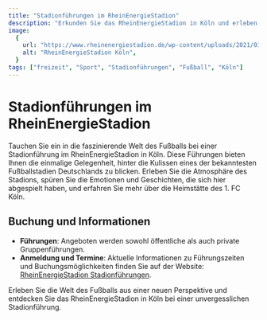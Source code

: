 ```yaml
---
title: "Stadionführungen im RheinEnergieStadion"
description: "Erkunden Sie das RheinEnergieStadion in Köln und erleben Sie die Welt des Fußballs hautnah"
image:
  {
    url: "https://www.rheinenergiestadion.de/wp-content/uploads/2021/01/L1008096_Kopie.jpg",
    alt: "RheinEnergieStadion Köln",
  }
tags: ["freizeit", "Sport", "Stadionführungen", "Fußball", "Köln"]
---
```


# Stadionführungen im RheinEnergieStadion

Tauchen Sie ein in die faszinierende Welt des Fußballs bei einer Stadionführung im RheinEnergieStadion in Köln. Diese Führungen bieten Ihnen die einmalige Gelegenheit, hinter die Kulissen eines der bekanntesten Fußballstadien Deutschlands zu blicken. Erleben Sie die Atmosphäre des Stadions, spüren Sie die Emotionen und Geschichten, die sich hier abgespielt haben, und erfahren Sie mehr über die Heimstätte des 1. FC Köln.

## Buchung und Informationen

- **Führungen**: Angeboten werden sowohl öffentliche als auch private Gruppenführungen.
- **Anmeldung und Termine**: Aktuelle Informationen zu Führungszeiten und Buchungsmöglichkeiten finden Sie auf der Website: [RheinEnergieStadion Stadionführungen](https://www.rheinenergiestadion.de/stadionfuehrungen/).

Erleben Sie die Welt des Fußballs aus einer neuen Perspektive und entdecken Sie das RheinEnergieStadion in Köln bei einer unvergesslichen Stadionführung.
